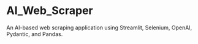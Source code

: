 # AI_Web_Scraper
 An AI-based web scraping application using Streamlit, Selenium, OpenAI, Pydantic, and Pandas.
